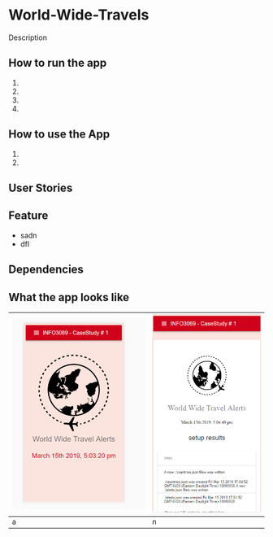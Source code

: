 # World-Wide-Travels
Description

## How to run the app 

1.
2.
3.
4.


## How to use the App 
1.
3.

## User Stories

## Feature 

* sadn
 * dfl
 
 ## Dependencies 
 
 
 ## What the app looks like 
 ![alt_text](https://github.com/curiousabel/World-Wide-Travels/blob/master/screenshot/screenshot%231.PNG) | ![alt_text](https://github.com/curiousabel/World-Wide-Travels/blob/master/screenshot/screenshot%232.PNG)
 ------------ | -------------
 a | n
